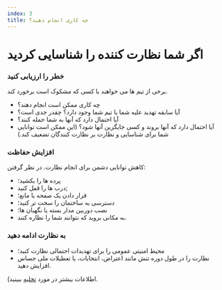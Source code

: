 ```yaml
---
index: 3
title: چه کاری انجام دهید؟
---
```

# اگر شما نظارت کننده را شناسایی کردید

### خطر را ارزیابی کنید

برخی از تیم ها می خواهند با کسی که مشکوک است برخورد کند.

*   چه کاری ممکن است انجام دهند؟
*   آیا سابقه تهدید علیه شما یا تیم شما وجود دارد؟ چقدر جدی است؟
*   آیا احتمال دارد که آنها به شما حمله کنند؟
*   آیا احتمال دارد که آنها بروند و کسی جایگزین آنها شود؟ (این ممکن است توانایی شما برای شناسایی و نظارت بر نظارت کنندگان تضعیف کند.)

### افزایش حفاظت

کاهش توانایی دشمن برای انجام نظارت.
در نظر گرفتن:

*   پرده ها را بکشید؛
*   درب ها را قفل کنید;
*   قرار دادن یک صفحه یا مانع؛
*   دسترسی به ساختمان را سخت تر کنید؛
*   نصب دوربین مدار بسته یا نگهبان ها؛
*   به مکانی بروید که نتوانند شما را نظاره کنند.

### به نظارت ادامه دهید

*   محیط امنیتی عمومی را برای تهدیدات احتمالی نظارت کنید؛
*   نظارت را در طول دوره تنش مانند اعتراض، انتخابات، یا تعطیلات ملی حساس افزایش دهید.

(اطلاعات بیشتر در مورد [تخلیه](umbrella://incident-response/evacuation) ببینید.